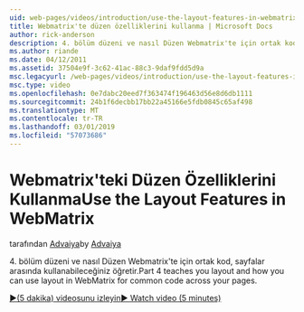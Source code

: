 ```yaml
---
uid: web-pages/videos/introduction/use-the-layout-features-in-webmatrix
title: Webmatrix'te düzen özelliklerini kullanma | Microsoft Docs
author: rick-anderson
description: 4. bölüm düzeni ve nasıl Düzen Webmatrix'te için ortak kod, sayfalar arasında kullanabileceğiniz öğretir.
ms.author: riande
ms.date: 04/12/2011
ms.assetid: 37504e9f-3c62-41ac-88c3-9daf9fdd5d9a
msc.legacyurl: /web-pages/videos/introduction/use-the-layout-features-in-webmatrix
msc.type: video
ms.openlocfilehash: 0e7dabc20eed7f363474f196463d56e8d6db1111
ms.sourcegitcommit: 24b1f6decbb17bb22a45166e5fdb0845c65af498
ms.translationtype: MT
ms.contentlocale: tr-TR
ms.lasthandoff: 03/01/2019
ms.locfileid: "57073686"
---
```

<a name="use-the-layout-features-in-webmatrix"></a><span data-ttu-id="b10cd-103">Webmatrix'teki Düzen Özelliklerini Kullanma</span><span class="sxs-lookup"><span data-stu-id="b10cd-103">Use the Layout Features in WebMatrix</span></span>
====================
<span data-ttu-id="b10cd-104">tarafından [Advaiya](https://twitter.com/Advaiyasolns)</span><span class="sxs-lookup"><span data-stu-id="b10cd-104">by [Advaiya](https://twitter.com/Advaiyasolns)</span></span>

<span data-ttu-id="b10cd-105">4. bölüm düzeni ve nasıl Düzen Webmatrix'te için ortak kod, sayfalar arasında kullanabileceğiniz öğretir.</span><span class="sxs-lookup"><span data-stu-id="b10cd-105">Part 4 teaches you layout and how you can use layout in WebMatrix for common code across your pages.</span></span>

[<span data-ttu-id="b10cd-106">&#9654;(5 dakika) videosunu izleyin</span><span class="sxs-lookup"><span data-stu-id="b10cd-106">&#9654; Watch video (5 minutes)</span></span>](https://channel9.msdn.com/Blogs/ASP-NET-Site-Videos/use-the-layout-features-in-webmatrix)
